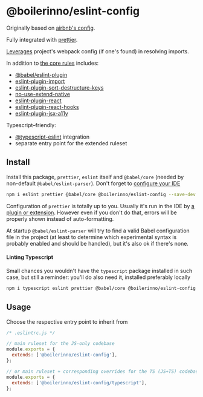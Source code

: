 # @boilerinno/eslint-config

Originally based on [airbnb's config](https://github.com/airbnb/javascript/tree/master/packages/eslint-config-airbnb).

Fully integrated with [prettier](https://prettier.io/).

[Leverages](https://github.com/benmosher/eslint-plugin-import/tree/master/resolvers/webpack#eslint-import-resolver-webpack) project's webpack config (if one's found) in resolving imports.

In addition to [the core rules](https://eslint.org/docs/rules/) includes:

- [@babel/eslint-plugin](https://github.com/babel/babel/tree/master/eslint/babel-eslint-plugin)
- [eslint-plugin-import](https://github.com/benmosher/eslint-plugin-import#rules)
- [eslint-plugin-sort-destructure-keys](https://github.com/mthadley/eslint-plugin-sort-destructure-keys#eslint-plugin-sort-destructure-keys)
- [no-use-extend-native](https://github.com/dustinspecker/eslint-plugin-no-use-extend-native#usage-with-no-extend-native)
- [eslint-plugin-react](https://github.com/yannickcr/eslint-plugin-react#list-of-supported-rules)
- [eslint-plugin-react-hooks](https://reactjs.org/docs/hooks-rules.html)
- [eslint-plugin-jsx-a11y](https://github.com/evcohen/eslint-plugin-jsx-a11y#supported-rules)


Typescript–friendly:

- [@typescript-eslint](https://github.com/typescript-eslint/typescript-eslint) integration
- separate entry point for the extended ruleset

## Install

Install this package, `prettier`, `eslint` itself and `@babel/core` (needed by non-default `@babel/eslint-parser`). Don't forget to [configure your IDE](https://eslint.org/docs/user-guide/integrations)

```bash
npm i eslint prettier @babel/core @boilerinno/eslint-config --save-dev
```

Configuration of `prettier` is totally up to you. Usually it's run in the IDE by [a plugin or extension](https://prettier.io/docs/en/editors.html). However even if you don't do that, errors will be properly shown instead of auto-formatting.

At startup `@babel/eslint-parser` will try to find a valid Babel configuration file in the project (at least to determine which experimental syntax is probably enabled and should be handled), but it's also ok if there's none.

#### Linting Typescript

Small chances you wouldn't have the `typescript` package installed in such case, but still a reminder: you'll do also need it, installed preferably locally

```bash
npm i typescript eslint prettier @babel/core @boilerinno/eslint-config --save-dev
```

## Usage

Choose the respective entry point to inherit from

```javascript
/* .eslintrc.js */

// main ruleset for the JS-only codebase
module.exports = {
  extends: ['@boilerinno/eslint-config'],
};

// or main ruleset + corresponding overrides for the TS (JS+TS) codebase
module.exports = {
  extends: ['@boilerinno/eslint-config/typescript'],
};
```

